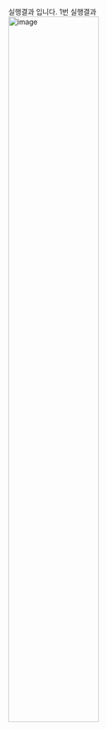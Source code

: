 실행결과 입니다.
1번 실행결과 <br/>
<img src="https://user-images.githubusercontent.com/127183521/264962416-dd8b3078-708a-4de4-926b-18fa48b5b3ba.png" alt="image"
width="60%">

